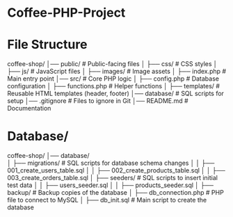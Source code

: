 # Coffee-PHP-Project
# File Structure
coffee-shop/
│── public/              # Public-facing files
│   ├── css/             # CSS styles
│   ├── js/              # JavaScript files
│   ├── images/          # Image assets
│   ├── index.php        # Main entry point
│── src/                 # Core PHP logic
│   ├── config.php       # Database configuration
│   ├── functions.php    # Helper functions
│   ├── templates/       # Reusable HTML templates (header, footer)
│── database/            # SQL scripts for setup
│── .gitignore           # Files to ignore in Git
│── README.md            # Documentation

# Database/
coffee-shop/
│── database/            
│   ├── migrations/        # SQL scripts for database schema changes
│   │   ├── 001_create_users_table.sql
│   │   ├── 002_create_products_table.sql
│   │   ├── 003_create_orders_table.sql
│   ├── seeders/           # SQL scripts to insert initial test data
│   │   ├── users_seeder.sql
│   │   ├── products_seeder.sql
│   ├── backup/            # Backup copies of the database
│   ├── db_connection.php  # PHP file to connect to MySQL
│   ├── db_init.sql        # Main script to create the database
